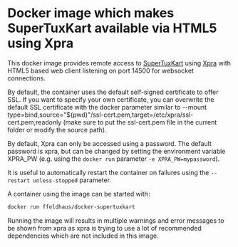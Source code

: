 # Docker image which makes SuperTuxKart available via HTML5 using Xpra

This docker image provides remote access to [SuperTuxKart](https://supertuxkart.net/) using [Xpra](https://xpra.org/) with HTML5 based web client listening on port 14500 for websocket connections.

By default, the container uses the default self-signed certificate to offer SSL. If you want to specify your own certificate, you can overwrite the default SSL certificate with the docker parameter similar to --mount type=bind,source="$(pwd)"/ssl-cert.pem,target=/etc/xpra/ssl-cert.pem,readonly (make sure to put the ssl-cert.pem file in the current folder or modify the source path).

By default, Xpra can only be accessed using a password. The default password is xpra, but can be changed by setting the environment variable XPRA_PW (e.g. using the `docker run` parameter `-e XPRA_PW=mypassword`).

It is useful to automatically restart the container on failures using the `--restart unless-stopped` parameter.

A container using the image can be started with:

```sh
docker run ffeldhaus/docker-supertuxkart
```

Running the image will results in multiple warnings and error messages to be shown from xpra as xpra is trying to use a lot of recommended dependencies which are not included in this image.
